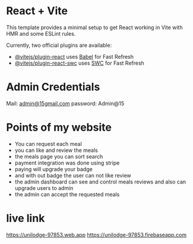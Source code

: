 # React + Vite

This template provides a minimal setup to get React working in Vite with HMR and some ESLint rules.

Currently, two official plugins are available:

- [@vitejs/plugin-react](https://github.com/vitejs/vite-plugin-react/blob/main/packages/plugin-react/README.md) uses [Babel](https://babeljs.io/) for Fast Refresh
- [@vitejs/plugin-react-swc](https://github.com/vitejs/vite-plugin-react-swc) uses [SWC](https://swc.rs/) for Fast Refresh

# Admin Credentials
Mail: admin@15gmail.com
password: Admin@15

# Points of my website
   - You can request each meal
   - you can like and review the meals
   - the meals page you can sort search
   - payment integration was done using stripe
   - paying will upgrade your badge 
   - and with out badge the user can not like review
   - the admin dashboard can see and control meals reviews and also can upgrade users to admin
   - the admin can accept the requested meals 
# live link
https://unilodge-97853.web.app https://unilodge-97853.firebaseapp.com
